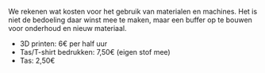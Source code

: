 ---
---
We rekenen wat kosten voor het gebruik van materialen en machines.
Het is niet de bedoeling daar winst mee te maken, maar een buffer op te
bouwen voor onderhoud en nieuw materiaal.

* 3D printen: 6€ per half uur
* Tas/T-shirt bedrukken: 7,50€ (eigen stof mee)
* Tas: 2,50€
